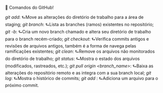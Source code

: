 
📙 Comandos do GitHub!


*git add*:
   ⮑Move as alterações do diretório de trabalho para a área de staging;
*git branch*:
   ⮑Lista as branches (ramos) existentes no repositório;
*git -b*:
   ⮑Cria um novo branch chamado e altera seu diretório de trabalho para o branch recém-criado;
*git checkout*:
   ⮑Verifica commits antigos e revisões de arquivos antigos, também é a forma de navega pelas ramificações existentes;
*git clean*:
   ⮑Remove os arquivos não monitorados do diretório de trabalho;
*git status*:
   ⮑Mostra o estado dos arquivos (modificados, rastreados, etc.);
*git pull origin <branch_name>*:
   ⮑Baixa as alterações do repositório remoto e as integra com a sua branch local;
*git log*:
   ⮑Mostra o histórico de commits;
*git add <arquivo>*:
   ⮑Adiciona um arquivo para o próximo commit.
